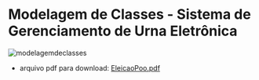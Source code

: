 # Modelagem de Classes - Sistema de Gerenciamento de Urna Eletrônica

![modelagemdeclasses](https://github.com/ICEI-PUC-Minas-PCO-SI/pco-si-2024-1-p3-poo-tpfinal-grupo-6/assets/120069870/f9077660-942d-467d-a472-53a0c3c538c5)

- arquivo pdf para download:
  [EleicaoPoo.pdf](https://github.com/user-attachments/files/15980006/EleicaoPoo.pdf)

